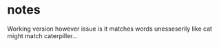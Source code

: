 # notes

Working version however issue is it matches words unesseserily like cat might match caterpiller...